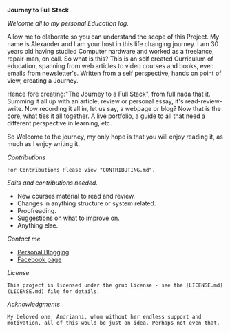 **Journey to Full Stack**

*Welcome all to my personal Education log.*
    
   Allow me to elaborate so you can understand the scope of this Project.  My name is Alexander and I am your host in this life changing journey. I am 30 years old having studied Computer hardware and worked as a freelance, repair-man, on call. So what is this? This is an self created Curriculum of education, spanning from web articles to video courses and books, even emails from newsletter's. Written from a self perspective, hands on point of view, creating a Journey.  

   Hence fore creating:"The Journey to a Full Stack", from full nada that it. Summing it all up with an article, review or personal essay, it's read-review-write. Now recording it all in, let us say, a webpage or blog? Now that is the core, what ties it all together. A live portfolio, a guide to all that need a different perspective in learning, etc.
    
   So Welcome to the journey, my only hope is that you will enjoy reading it, as much as I enjoy writing it. 

*Contributions*

    For Contributions Please view "CONTRIBUTING.md".

*Edits and contributions needed.*

* New courses material to read and review.
* Changes in anything structure or system related.
* Proofreading. 
* Suggestions on what to improve on. 
* Anything else.

*Contact me*

* [Personal Blogging](https://journeytafs.blogspot.com/)
* [Facebook page](https://m.facebook.com/Over-Coded-102847987886241/)

*License*

    This project is licensed under the grub License - see the [LICENSE.md](LICENSE.md) file for details. 

*Acknowledgments*

    My beloved one, Andrianni, whom without her endless support and motivation, all of this would be just an idea. Perhaps not even that.
